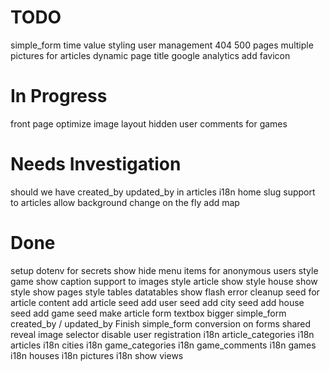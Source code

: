 
TODO
=======================

simple_form time value styling
user management
404 500 pages
multiple pictures for articles
dynamic page title
google analytics
add favicon


In Progress
=======================

front page optimize image layout
hidden user comments for games


Needs Investigation
=======================

should we have created_by updated_by in articles
i18n home
slug support to articles
allow background change on the fly
add map


Done
=======================

setup dotenv for secrets
show hide menu items for anonymous users
style game show
caption support to images
style article show
style house show
style show pages
style tables datatables
show flash error
cleanup seed for article content
add article seed
add user seed
add city seed
add house seed
add game seed
make article form textbox bigger
simple_form created_by / updated_by
Finish simple_form conversion on forms
shared reveal image selector
disable user registration
i18n article_categories
i18n articles
i18n cities
i18n game_categories
i18n game_comments
i18n games
i18n houses
i18n pictures
i18n show views



